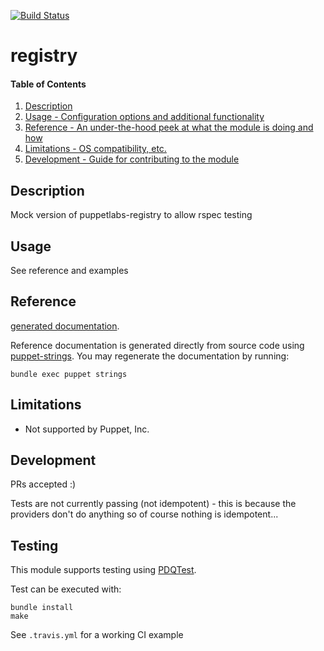 [![Build Status](https://travis-ci.org/GeoffWilliams/puppet-registry.svg?branch=master)](https://travis-ci.org/GeoffWilliams/puppet-registry)
# registry

#### Table of Contents

1. [Description](#description)
1. [Usage - Configuration options and additional functionality](#usage)
1. [Reference - An under-the-hood peek at what the module is doing and how](#reference)
1. [Limitations - OS compatibility, etc.](#limitations)
1. [Development - Guide for contributing to the module](#development)

## Description

Mock version of puppetlabs-registry to allow rspec testing

## Usage
See reference and examples

## Reference
[generated documentation](https://rawgit.com/GeoffWilliams/puppet-registry/master/doc/index.html).

Reference documentation is generated directly from source code using [puppet-strings](https://github.com/puppetlabs/puppet-strings).  You may regenerate the documentation by running:

```shell
bundle exec puppet strings
```

## Limitations
* Not supported by Puppet, Inc.

## Development

PRs accepted :)

Tests are not currently passing (not idempotent) - this is because the providers don't do anything so of course nothing is idempotent...

## Testing
This module supports testing using [PDQTest](https://github.com/declarativesystems/pdqtest).


Test can be executed with:

```
bundle install
make
```

See `.travis.yml` for a working CI example
